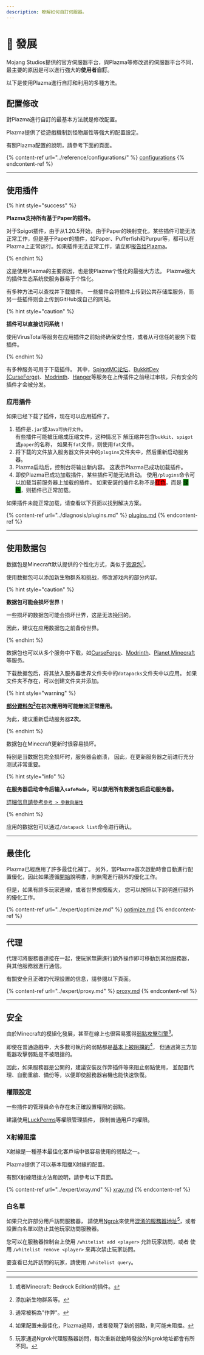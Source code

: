 ```yaml
---
description: 瞭解如何自訂伺服器。
---
```


# 📶 發展

Mojang Studios提供的官方伺服器平台，與Plazma等修改過的伺服器平台不同，最主要的原因是可以進行強大的**使用者自訂**。

以下是使用Plazma進行自訂和利用的多種方法。

## 配置修改 <a href="#id-1" id="id-1"></a>

對Plazma進行自訂的最基本方法就是修改配置。

Plazma提供了從遊戲機制到怪物屬性等強大的配置設定。

有關Plazma配置的說明，請參考下面的頁面。

{% content-ref url="../reference/configurations/" %}
[configurations](../reference/configurations/)
{% endcontent-ref %}

***

## 使用插件 <a href="#id-2" id="id-2"></a>

{% hint style="success" %}

**Plazma支持所有基于Paper的插件。**

对于Spigot插件，由于从1.20.5开始，由于Paper的映射变化，某些插件可能无法正常工作，但是基于Paper的插件，如Paper、Pufferfish和Purpur等，都可以在Plazma上正常运行。如果插件无法正常工作，请立即[报告给Plazma](../diagnosis/plugins.md)。

{% endhint %}

这是使用Plazma的主要原因，也是使Plazma个性化的最强大方法。
Plazma强大的插件生态系统使服务器易于个性化。

有多种方法可以查找并下载插件。 一些插件会将插件上传到公共存储库服务，而另一些插件则会上传到GitHub或自己的网站。

{% hint style="caution" %}

**插件可以直接访问系统！**

使用VirusTotal等服务在应用插件之前始终确保安全性，或者从可信任的服务下载插件。

{% endhint %}

有多种服务可用于下载插件。 其中，[SpigotMC论坛](https://www.spigotmc.org/resources/)、[BukkitDev (CurseForge)](https://dev.bukkit.org/bukkit-plugins)、[Modrinth](https://modrinth.com/plugins)、[Hanger](https://hangar.papermc.io/)等服务在上传插件之前经过审核，只有安全的插件才会被分发。

### 应用插件 <a href="#id-2.1" id="id-2.1"></a>

如果已经下载了插件，现在可以应用插件了。

1. 插件是`.jar`或`Java可执行文件`。\
   有些插件可能被压缩成压缩文件，这种情况下
   解压缩并包含`bukkit`、`spigot`或`paper`的名称，
   如果有`fat`文件，则使用`fat`文件。
2. 将下载的文件放入服务器文件夹中的`plugins`文件夹中，然后重新启动服务器。
3. Plazma启动后，控制台将输出新内容。
   这表示Plazma已成功加载插件。
4. 即使Plazma已成功加载插件，某些插件可能无法启动。
   使用`/plugins`命令可以加载当前服务器上加载的插件。
   如果安装的插件名称不是<mark style="background-color:red;">红色</mark>，而是 <mark style="background-color:green;">绿色</mark>，则插件已正常加载。

如果插件未能正常加载，请查看以下页面以找到解决方案。

{% content-ref url="../diagnosis/plugins.md" %}
[plugins.md](../diagnosis/plugins.md)
{% endcontent-ref %}

***

## 使用数据包 <a href="#id-3" id="id-3"></a>

数据包是Minecraft默认提供的个性化方式，类似于[资源包](#user-content-fn-1)[^1]。

使用数据包可以添加新生物群系和挑战，修改游戏内的部分内容。

{% hint style="caution" %}

**数据包可能会损坏世界！**

一些损坏的数据包可能会损坏世界，这是无法挽回的。

因此，建议在应用数据包之前备份世界。

{% endhint %}

数据包也可以从多个服务中下载，如[CurseForge](https://www.curseforge.com/minecraft/search?page=1\&pageSize=50\&sortBy=relevancy\&class=data-packs)、[Modrinth](https://modrinth.com/datapacks)、[Planet Minecraft](https://www.planetminecraft.com/data-packs/)等服务。

下载数据包后，将其放入服务器世界文件夹中的`datapacks`文件夹中以应用。
如果文件夹不存在，可以创建文件夹并添加。

{% hint style="warning" %}

**[部分資料包](#user-content-fn-2)[^2]在初次應用時可能無法正常應用。**

为此，建议重新启动服务器**2次**。

{% endhint %}

数据包在Minecraft更新时很容易损坏。

特别是当数据包完全损坏时，服务器会崩溃，
因此，在更新服务器之前进行充分测试非常重要。

{% hint style="info" %}

**在服务器启动命令后输入`safeMode`，可以禁用所有数据包后启动服务器。**

[詳細信息請參考`參考 > 參數與屬性`](../reference/arguments.md#safemode)

{% endhint %}

应用的数据包可以通过`/datapack list`命令进行确认。

***

## 最佳化 <a href="#id-4" id="id-4"></a>

Plazma已經應用了許多最佳化補丁。 另外，當Plazma首次啟動時會自動進行配置優化，因此如果遵循[開始](./README.md)說明書，則無需進行額外的優化工作。

但是，如果有許多玩家連線，或者世界規模龐大，
您可以按照以下說明進行額外的優化工作。

{% content-ref url="../expert/optimize.md" %}
[optimize.md](../expert/optimize.md)
{% endcontent-ref %}

***

## 代理 <a href="#id-5" id="id-5"></a>

代理可將服務器連接在一起，使玩家無需進行額外操作即可移動到其他服務器，
與其他服務器進行通信。

有關安全且正確的代理設置的信息，請參閱以下頁面。

{% content-ref url="../expert/proxy.md" %}
[proxy.md](../expert/proxy.md)
{% endcontent-ref %}

***

## 安全 <a href="#id-5" id="id-5"></a>

由於Minecraft的模組化發展，甚至在線上也很容易獲得[弱點攻擊引擎](#user-content-fn-3)[^3]。

即使在普通遊戲中，大多數可執行的弱點都是[基本上被阻擋的](#user-content-fn-4)[^4]，
但通過第三方加載器攻擊弱點是不被阻擋的。

因此，如果服務器是公開的，建議安裝反作弊插件等來阻止弱點使用，
並配置代理、自動重啟、備份等，以便即使服務器宕機也能快速恢復。

### 權限設定 <a href="#id-5.1" id="id-5.1"></a>

一些插件的管理員命令存在未正確設置權限的弱點。

建議使用[LuckPerms](https://luckperms.net/)等權限管理插件，
限制普通用戶的權限。

### X射線阻擋 <a href="#id-5.2" id="id-5.2"></a>

X射線是一種基本最佳化客戶端中很容易使用的弱點之一。

Plazma提供了可以基本阻擋X射線的配置。

有關X射線阻擋方法和說明，請參考以下頁面。

{% content-ref url="../expert/xray.md" %}
[xray.md](../expert/xray.md)
{% endcontent-ref %}

### 白名單 <a href="#id-5.3" id="id-5.3"></a>

如果只允許部分用戶訪問服務器，
請使用[Ngrok](./README.md#id-6.2)來使用[混淆的服務器地址](#user-content-fn-5)[^5]，或者
設置白名單以防止其他玩家訪問服務器。

您可以在服務器控制台上使用 `/whitelist add <player>` 允許玩家訪問，或者
使用 `/whitelist remove <player>` 來再次禁止玩家訪問。

要查看已允許訪問的玩家，請使用 `/whitelist query`。

***

[^1]: 或者Minecraft: Bedrock Edition的插件。

[^2]: 添加新生物群系等。

[^3]: 通常被稱為"作弊"。

[^4]: 如果配置未最佳化，Plazma過時，或者發現了新的弱點，則可能未阻擋。

[^5]: 玩家通過Ngrok代理服務器訪問，每次重新啟動時發放的Ngrok地址都會有所不同。
